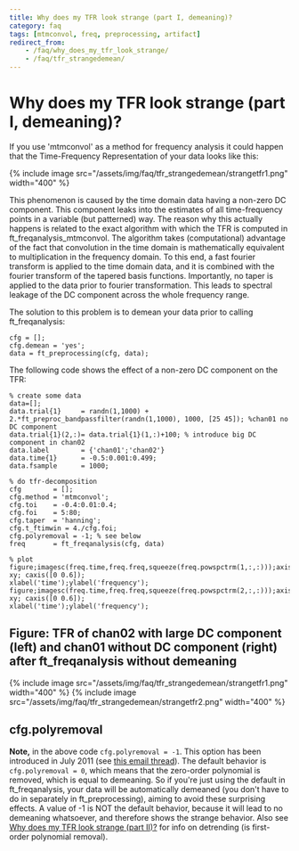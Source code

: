 ```yaml
---
title: Why does my TFR look strange (part I, demeaning)?
category: faq
tags: [mtmconvol, freq, preprocessing, artifact]
redirect_from:
    - /faq/why_does_my_tfr_look_strange/
    - /faq/tfr_strangedemean/
---
```


# Why does my TFR look strange (part I, demeaning)?

If you use 'mtmconvol' as a method for frequency analysis it could happen that the Time-Frequency Representation of your data looks like this:

{% include image src="/assets/img/faq/tfr_strangedemean/strangetfr1.png" width="400" %}

This phenomenon is caused by the time domain data having a non-zero DC component. This component leaks into the estimates of all time-frequency points in a variable (but patterned) way. The reason why this actually happens is related to the exact algorithm with which the TFR is computed in ft_freqanalysis_mtmconvol. The algorithm takes (computational) advantage of the fact that convolution in the time domain is mathematically equivalent to multiplication in the frequency domain. To this end, a fast fourier transform is applied to the time domain data, and it is combined with the fourier transform of the tapered basis functions. Importantly, no taper is applied to the data prior to fourier transformation. This leads to spectral leakage of the DC component across the whole frequency range.

The solution to this problem is to demean your data prior to calling ft_freqanalysis:

    cfg = [];
    cfg.demean = 'yes';
    data = ft_preprocessing(cfg, data);

The following code shows the effect of a non-zero DC component on the TFR:

    % create some data
    data=[];
    data.trial{1}     = randn(1,1000) + 2.*ft_preproc_bandpassfilter(randn(1,1000), 1000, [25 45]); %chan01 no DC component
    data.trial{1}(2,:)= data.trial{1}(1,:)+100; % introduce big DC component in chan02
    data.label        = {'chan01';'chan02'}
    data.time{1}      = -0.5:0.001:0.499;
    data.fsample      = 1000;

    % do tfr-decomposition
    cfg        = [];
    cfg.method = 'mtmconvol';
    cfg.toi    = -0.4:0.01:0.4;
    cfg.foi    = 5:80;
    cfg.taper  = 'hanning';
    cfg.t_ftimwin = 4./cfg.foi;
    cfg.polyremoval = -1; % see below
    freq       = ft_freqanalysis(cfg, data)

    % plot
    figure;imagesc(freq.time,freq.freq,squeeze(freq.powspctrm(1,:,:)));axis xy; caxis([0 0.6]);
    xlabel('time');ylabel('frequency');
    figure;imagesc(freq.time,freq.freq,squeeze(freq.powspctrm(2,:,:)));axis xy; caxis([0 0.6]);
    xlabel('time');ylabel('frequency');

## Figure: TFR of chan02 with large DC component (left) and chan01 without DC component (right) after ft_freqanalysis without demeaning

{% include image src="/assets/img/faq/tfr_strangedemean/strangetfr1.png" width="400" %}
{% include image src="/assets/img/faq/tfr_strangedemean/strangetfr2.png" width="400" %}

## cfg.polyremoval

**Note,** in the above code `cfg.polyremoval = -1`. This option has been introduced in July 2011 (see [this email thread](http://mailman.science.ru.nl/pipermail/fieldtrip/2012-January/004666.html)). The default behavior is `cfg.polyremoval = 0`, which means that the zero-order polynomial is removed, which is equal to demeaning. So if you're just using the default in ft_freqanalysis, your data will be automatically demeaned (you don't have to do in separately in ft_preprocessing), aiming to avoid these surprising effects. A value of -1 is NOT the default behavior, because it will lead to no demeaning whatsoever, and therefore shows the strange behavior. Also see [Why does my TFR look strange (part II)?](/faq/tfr_strangedetrend) for info on detrending (is first-order polynomial removal).
